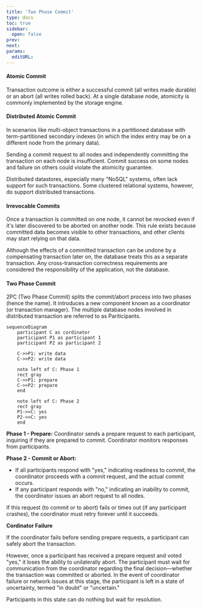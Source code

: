 ```yaml
---
title: 'Two Phase Commit'
type: docs
toc: true
sidebar:
  open: false
prev: 
next:
params:
  editURL:
---
```


#### Atomic Commit

Transaction outcome is either a successful commit (all writes made durable) or an abort (all writes rolled back). At a single database node, atomicity is commonly implemented by the storage engine.

#### Distributed Atomic Commit
In scenarios like multi-object transactions in a partitioned database with term-partitioned secondary indexes (in which the index entry may be on a different node from the primary data).

Sending a commit request to all nodes and independently committing the transaction on each node is insufficient. Commit success on some nodes and failure on others could violate the atomicity guarantee.

Distributed datastores, especially many "NoSQL" systems, often lack support for such transactions. Some clustered relational systems, however, do support distributed transactions.

#### Irrevocable Commits

Once a transaction is committed on one node, it cannot be revocked even if it's later discovered to be aborted on another node. This rule exists because committed data becomes visible to other transactions, and other clients may start relying on that data.

Although the effects of a committed transaction can be undone by a compensating transaction later on, the database treats this as a separate transaction. Any cross-transaction correctness requirements are considered the responsibility of the application, not the database.

#### Two Phase Commit

2PC (Two Phase Commit) splits the commit/abort process into two phases (hence the name). It introduces a new component known as a coordinator (or transaction manager). The multiple database nodes involved in distributed transaction are referred to as Pariticipants.

```mermaid
sequenceDiagram
	participant C as cordinator
    participant P1 as participant 1
    participant P2 as participant 2

    C->>P1: write data
    C->>P2: write data

    note left of C: Phase 1
    rect gray
    C->>P1: prepare
    C->>P2: prepare
    end

    note left of C: Phase 2
    rect gray
    P1->>C: yes
    P2->>C: yes
    end
```

**Phase 1 - Prepare:** Coordinator sends a prepare request to each participant, inquiring if they are prepared to commit. Coordinator monitors responses from participants.

**Phase 2 - Commit or Abort:**
- If all participants respond with "yes," indicating readiness to commit, the coordinator proceeds with a commit request, and the actual commit occurs.
- If any participant responds with "no," indicating an inability to commit, the coordinator issues an abort request to all nodes.

 If this request (to commit or to abort) fails or times out (if any participant crashes), the coordinator must retry forever until it succeeds.

**Cordinator Failure**

If the coordinator fails before sending prepare requests, a participant can safely abort the transaction.

However, once a participant has received a prepare request and voted "yes," it loses the ability to unilaterally abort. The participant must wait for communication from the coordinator regarding the final decision—whether the transaction was committed or aborted. In the event of coordinator failure or network issues at this stage, the participant is left in a state of uncertainty, termed "in doubt" or "uncertain."

Participants in this state can do nothing but wait for resolution.